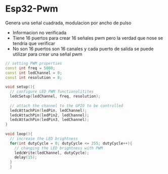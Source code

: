 # Esp32-Pwm
Genera una señal cuadrada, modulacion por ancho de pulso

* Informacion no verificada
* Tiene 16 puertos para crear 16 señales pwm pero la verdad que nose se tendria que verificar
* No son 16 puertos son 16 canales y cada puerto de salida se puede utilizar para crear una señal pwm

```c++
// setting PWM properties
const int freq = 5000;
const int ledChannel = 0;
const int resolution = 8;
 
void setup(){
  // configure LED PWM functionalitites
  ledcSetup(ledChannel, freq, resolution);
  
  // attach the channel to the GPIO to be controlled
  ledcAttachPin(ledPin, ledChannel);
  ledcAttachPin(ledPin2, ledChannel);
  ledcAttachPin(ledPin3, ledChannel);
}
 
void loop(){
  // increase the LED brightness
  for(int dutyCycle = 0; dutyCycle <= 255; dutyCycle++){   
    // changing the LED brightness with PWM
    ledcWrite(ledChannel, dutyCycle);
    delay(15);
  }
  }
```
